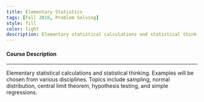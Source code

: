 ```yaml
---
title: Elementary Statistics
tags: [Fall 2016, Problem Solving]
style: fill
color: light
description: Elementary statistical calculations and statistical thinking. Examples will be chosen from various disciplines. Topics include sampling, normal distribution, central limit theorem, hypothesis testing, and simple regressions.
---
```


#### Course Description

---

Elementary statistical calculations and statistical thinking. Examples will be chosen from various disciplines. Topics include sampling, normal distribution, central limit theorem, hypothesis testing, and simple regressions.